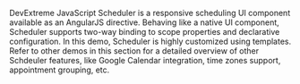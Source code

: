 DevExtreme JavaScript Scheduler is a responsive scheduling UI component available as an AngularJS directive. Behaving like a native UI component, Scheduler supports two-way binding to scope properties and declarative configuration. In this demo, Scheduler is highly customized using templates. Refer to other demos in this section for a detailed overview of other Schdeuler features, like Google Calendar integration, time zones support, appointment grouping, etc.